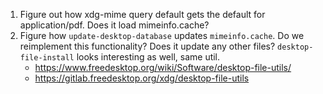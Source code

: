1. Figure out how xdg-mime query default gets the default for application/pdf. Does it load mimeinfo.cache? 
2. Figure how `update-desktop-database` updates `mimeinfo.cache`. Do we reimplement this functionality? Does it update any other files?
  `desktop-file-install` looks interesting as well, same util.
    - https://www.freedesktop.org/wiki/Software/desktop-file-utils/  
    - https://gitlab.freedesktop.org/xdg/desktop-file-utils
